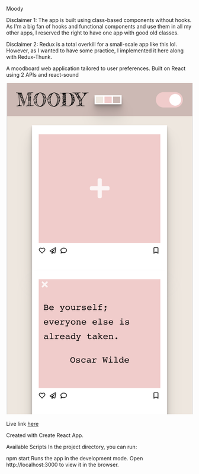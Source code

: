 Moody

Disclaimer 1: The app is built using class-based components without hooks. As I'm a big fan of hooks and functional components and use them in all my other apps, I reserved the right to have one app with good old classes.



Disclaimer 2: Redux is a total overkill for a small-scale app like this lol. However, as I wanted to have some practice, I implemented it here along with Redux-Thunk. 

A moodboard web application tailored to user preferences. Built on React using 2 APIs and react-sound

![profile](https://github.com/OksanaSam/moody/blob/master/MoodyPixel.png)

Live link <a href="https://oksanasam.github.io/moody/ ">here</a>

Created with Create React App.

Available Scripts
In the project directory, you can run:

npm start
Runs the app in the development mode.
Open http://localhost:3000 to view it in the browser.
